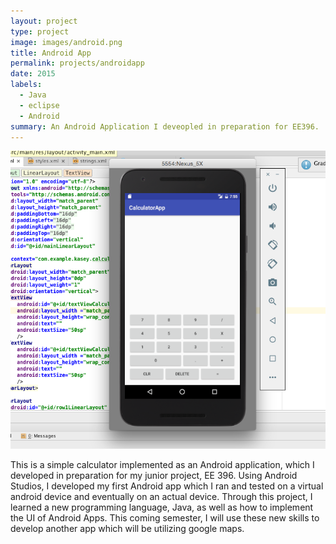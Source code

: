 ```yaml
---
layout: project
type: project
image: images/android.png
title: Android App 
permalink: projects/androidapp
date: 2015
labels:
  - Java
  - eclipse
  - Android
summary: An Android Application I deveopled in preparation for EE396.
---
```


<img class="ui medium right floated rounded image" src="../images/android.png">

This is a simple calculator implemented as an Android application, which I developed in preparation for my junior project, EE 396. Using Android Studios, I developed my first Android app which I ran and tested on a virtual android device and eventually on an actual device. Through this project, I learned a new programming language, Java, as well as how to implement the UI of Android Apps. This coming semester, I will use these new skills to develop another app which will be utilizing google maps. 
